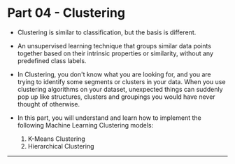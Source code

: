 # Part 04 - Clustering

* Clustering is similar to classification, but the basis is different.

* An unsupervised learning technique that groups similar data points together based on their intrinsic properties or similarity, without any predefined class labels.

* In Clustering, you don't know what you are looking for, and you are trying to identify some segments or clusters in your data. When you use clustering algorithms on your dataset, unexpected things can suddenly pop up like structures, clusters and groupings you would have never thought of otherwise.

* In this part, you will understand and learn how to implement the following Machine Learning Clustering models:
    1. K-Means Clustering
    2. Hierarchical Clustering
<hr>